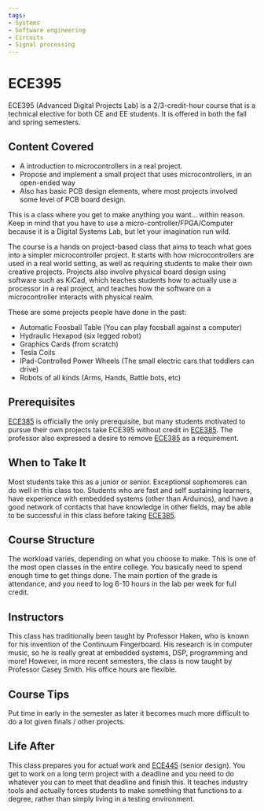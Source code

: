 ```yaml
---
tags:
- Systems
- Software engineering
- Circuits
- Signal processing
---
```

# ECE395

ECE395 (Advanced Digital Projects Lab) is a 2/3-credit-hour course that is a technical elective for both CE and EE students. It is offered in both the fall and spring semesters.

## Content Covered
- A introduction to microcontrollers in a real project.
- Propose and implement a small project that uses microcontrollers, in an open-ended way
- Also has basic PCB design elements, where most projects involved some level of PCB board design.

This is a class where you get to make anything you want... within reason. Keep in mind that you have to use a micro-controller/FPGA/Computer because it is a Digital Systems Lab, but let your imagination run wild. 

The course is a hands on project-based class that aims to teach what goes into a simpler microcontroller project. It starts with how microcontrollers are used in a real world setting, as well as requiring students to make their own creative projects. Projects also involve physical board design using software such as KiCad, which teaches students how to actually use a processor in a real project, and teaches how the software on a microcontroller interacts with physical realm.

These are some projects people have done in the past:

- Automatic Foosball Table (You can play foosball against a computer)
- Hydraulic Hexapod (six legged robot)
- Graphics Cards (from scratch)
- Tesla Coils
- IPad-Controlled Power Wheels (The small electric cars that toddlers can drive)
- Robots of all kinds (Arms, Hands, Battle bots, etc)

## Prerequisites

[ECE385](ECE385.md) is officially the only prerequisite, but many students motivated to pursue their own projects take ECE395 without credit in [ECE385](ECE385.md). The professor also expressed a desire to remove [ECE385](ECE385.md) as a requirement.


## When to Take It
Most students take this as a junior or senior. Exceptional sophomores can do well in this class too. Students who are fast and self sustaining learners, have experience with embedded systems (other than Arduinos), and have a good network of contacts that have knowledge in other fields, may be able to be successful in this class before taking [ECE385](ECE385.md).

## Course Structure

The workload varies, depending on what you choose to make. This is one of the most open classes in the entire college. You basically need to spend enough time to get things done. The main portion of the grade is attendance, and you need to log 6-10 hours in the lab per week for full credit.

## Instructors


This class has traditionally been taught by Professor Haken, who is known for his invention of the Continuum Fingerboard. His research is in computer music, so he is really great at embedded systems, DSP, programming and more! However, in more recent semesters, the class is now taught by Professor Casey Smith. His office hours are flexible.
## Course Tips

Put time in early in the semester as later it becomes much more difficult to do a lot given finals / other projects. 

## Life After

This class prepares you for actual work and [ECE445](ECE445.md) (senior design). You get to work on a long term project with a deadline and you need to do whatever you can to meet that deadline and finish this. It teaches industry tools and actually forces students to make something that functions to a degree, rather than simply living in a testing environment. 


[comment]: # (## Infamous Topics)


[comment]: # (## Resources)
